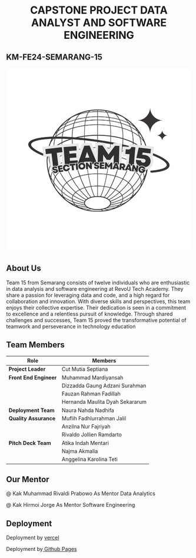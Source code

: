 <h1 style="text-align: center;">CAPSTONE PROJECT DATA ANALYST AND SOFTWARE ENGINEERING</h2>

<h2>KM-FE24-SEMARANG-15</h2>
<div align="center">
  <img src="assets/img/TEAM 15.webp" alt="Team 15"/>
</div>
<h2>About Us</h2>
<p>Team 15 from Semarang consists of twelve individuals who are enthusiastic in data analysis and software engineering at RevoU Tech Academy. They share a passion for leveraging data and code, and a high regard for collaboration and innovation. With diverse skills and perspectives, this team enjoys their collective expertise. Their dedication is seen in a commitment to excellence and a relentless pursuit of knowledge. Through shared challenges and successes, Team 15 proved the transformative potential of teamwork and perseverance in technology education</p>

<h2>Team Members</h2>

| Role                 | Members                              |
|----------------------|--------------------------------------|
| **Project Leader**    | Cut Mutia Septiana
|**Front End Engineer** | Muhammad Mardiyansah                |
|                      | Dizzadda Gaung Adzani Surahman                   |
|                      | Fauzan Rahman Fadillah
|                      | Hernanda Maulita Dyah Sekararum
| **Deployment Team**  | Naura Nahda Nadhifa                       |
| **Quality Assurance**| Muflih Fadhlurrahman Jalil                     |
|                      | Anzilna Nur Fajriyah              |
|                      | Rivaldo Jollien Ramdarto                  |
| **Pitch Deck Team**  | Atika Indah Mentari                        |
|                      | Najma Akmalia                         |
|                      | Anggelina Karolina Teti                       |

<h2>Our Mentor</h2>
<p>@ Kak Muhammad Rivaldi Prabowo As Mentor Data Analytics</p>
<p>@ Kak Hirmoi Jorge As Mentor Software Engineering</p>

<h2>Deployment</h2>
<p>Deployment by <a href="https://km-feb24-semarang-15-iota.vercel.app/"> vercel</a></p>
<p>Deployment by<a href="https://kampus-merdeka-software-engineering.github.io/km-feb24-semarang-15/"> Github Pages</a></p>

